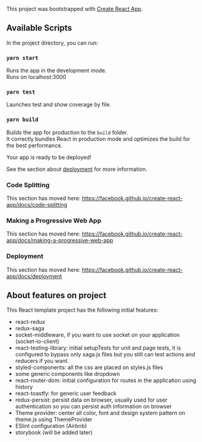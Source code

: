 This project was bootstrapped with [Create React App](https://github.com/facebook/create-react-app).

## Available Scripts

In the project directory, you can run:

### `yarn start`

Runs the app in the development mode.<br />
Runs on localhost:3000

### `yarn test`

Launches test and show coverage by file.

### `yarn build`

Builds the app for production to the `build` folder.<br />
It correctly bundles React in production mode and optimizes the build for the best performance.

Your app is ready to be deployed!

See the section about [deployment](https://facebook.github.io/create-react-app/docs/deployment) for more information.

### Code Splitting

This section has moved here: https://facebook.github.io/create-react-app/docs/code-splitting

### Making a Progressive Web App

This section has moved here: https://facebook.github.io/create-react-app/docs/making-a-progressive-web-app

### Deployment

This section has moved here: https://facebook.github.io/create-react-app/docs/deployment

## About features on project

This React template project has the following initial features:

- react-redux
- redux-saga
- socket-middleware, if you want to use socket on your application (socket-io-client)
- react-testing-library: initial setupTests for unit and page tests, it is configured to bypass only saga.js files but you still can test actions and reducers if you want.
- styled-components: all the css are placed on styles.js files
- some generic components like dropdown
- react-router-dom: initial configuration for routes in the application using history
- react-toastfy: for generic user feedback
- redux-persist: persist data on browser, usually used for user authentication so you can persist auth information on browser
- Theme provider: center all color, font and design system pattern on theme.js using ThemeProvider
- ESlint configuration (Airbnb)
- storybook (will be added later)
